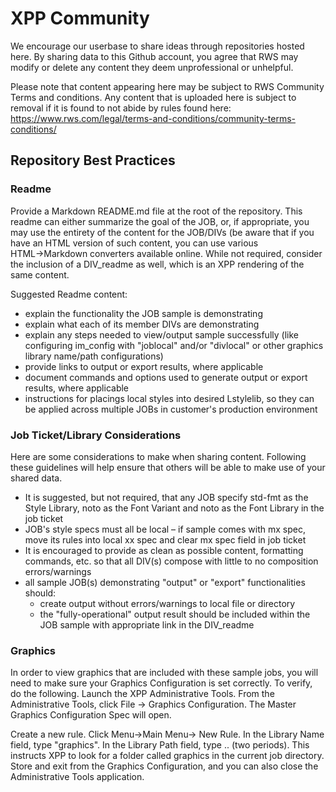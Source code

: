 # XPP Community

We encourage our userbase to share ideas through repositories hosted here. By sharing data to this Github account, you agree that RWS may modify or delete any content they deem unprofessional or unhelpful. 

Please note that content appearing here may be subject to RWS Community Terms and conditions. Any content that is uploaded here is subject to removal if it is found to not abide by rules found here:  https://www.rws.com/legal/terms-and-conditions/community-terms-conditions/

## Repository Best Practices

### Readme

Provide a Markdown README.md file at the root of the repository. This readme can either summarize the goal of the JOB, or, if appropriate, you may use the entirety of the content for the JOB/DIVs (be aware that if you have an HTML version of such content, you can use various HTML→Markdown converters available online. While not required, consider the inclusion of a DIV_readme as well, which is an XPP rendering of the same content.

Suggested Readme content:

- explain the functionality the JOB sample is demonstrating
- explain what each of its member DIVs are demonstrating
- explain any steps needed to view/output sample successfully (like configuring im_config with "joblocal" and/or "divlocal" or other graphics library name/path configurations)
- provide links to output or export results, where applicable
- document commands and options used to generate output or export results, where applicable
- instructions for placings local styles into desired Lstylelib, so they can be applied across multiple JOBs in customer's production environment

### Job Ticket/Library Considerations

Here are some considerations to make when sharing content. Following these guidelines will help ensure that others will be able to make use of your shared data.

- It is suggested, but not required, that any JOB specify std-fmt as the Style Library, noto as the Font Variant and noto as the Font Library in the job ticket
- JOB's style specs must all be local – if sample comes with mx spec, move its rules into local xx spec and clear mx spec field in job ticket
- It is encouraged to provide as clean as possible content, formatting commands, etc. so that all DIV(s) compose with little to no composition errors/warnings
- all sample JOB(s) demonstrating "output" or "export" functionalities should:
  - create output without errors/warnings to local file or directory
  - the "fully-operational" output result should be included within the JOB sample with appropriate link in the DIV_readme

### Graphics

In order to view graphics that are included with these sample jobs, you will need to make sure your Graphics Configuration is set correctly. To verify, do the following.
Launch the XPP Administrative Tools. From the Administrative Tools, click File -> Graphics Configuration. The Master Graphics Configuration Spec will open.

Create a new rule. Click Menu->Main Menu-> New Rule. In the Library Name field, type "graphics". In the Library Path field, type .. (two periods). This instructs XPP to look for a folder called
graphics in the current job directory. Store and exit from the Graphics Configuration, and you can also close the Administrative Tools application.
